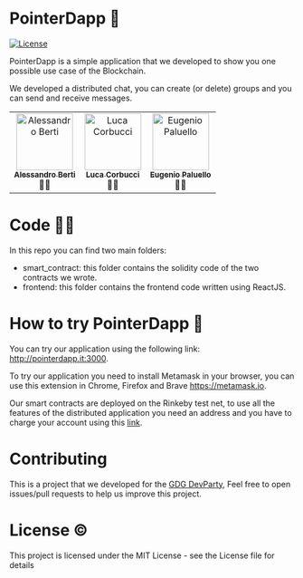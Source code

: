 # PointerDapp 💬

[![License](https://img.shields.io/badge/license-MIT%20License-brightgreen.svg)](https://opensource.org/licenses/MIT)

PointerDapp is a simple application that we developed to show you one possible use case of the Blockchain.

We developed a distributed chat, you can create (or delete) groups and you can send and receive messages.

<!-- ALL-CONTRIBUTORS-LIST:START -->
<!-- prettier-ignore-start -->
<!-- markdownlint-disable -->
<table>
  <tr>
    <td align="center"><a href="https:a//github.com/Brotherhood94"><img src="https://avatars1.githubusercontent.com/u/24278256?s=460&u=4d5cd3b6125436e39d1a543c7b1d632960b70f3e&v=4" width="100px;" alt="Alessandro Berti"/><br /><sub><b>Alessandro Berti</b></sub></a><br /><a  title="Developer">👨‍💻</a></td>
    <td align="center"><a href="https://github.com/lucacorbucci"><img src="https://avatars0.githubusercontent.com/u/2198490?s=460&u=e2a9f6ee366490f639d9e9e96fb62e5eee39c69e&v=4" width="100px;" alt="Luca Corbucci"/><br /><sub><b>Luca Corbucci</b></sub></a><br /><a title="Developer">👨‍💻</a></td>
    <td align="center"><a href="https://github.com/eugypalu"><img src="https://avatars2.githubusercontent.com/u/10235567?s=460&u=3b0ab03757c580842375f861d93efc136bd38741&v=4" width="100px;" alt="Eugenio Paluello"/><br /><sub><b>Eugenio Paluello</b></sub></a><br /><a  title="Developer">👨‍💻</a></td>

  </tr>
</table>

<!-- markdownlint-enable -->
<!-- prettier-ignore-end -->
<!-- ALL-CONTRIBUTORS-LIST:END -->

# Code 👩‍💻

In this repo you can find two main folders:

- smart_contract: this folder contains the solidity code of the two contracts we wrote. 
- frontend: this folder contains the frontend code written using ReactJS. 

# How to try PointerDapp 🚀

You can try our application using the following link: http://pointerdapp.it:3000.

To try our application you need to install Metamask in your browser, you can use this extension in Chrome, Firefox and Brave https://metamask.io.

Our smart contracts are deployed on the Rinkeby test net, to use all the features of the distributed application you need an address and you have to charge your account using this [link](htps://faucet.rinkeby.io/).

# Contributing

This is a project that we developed for the [GDG DevParty](https://www.gdgdevparty.it), Feel free to open issues/pull requests to help us improve this project. 

# License ©️

This project is licensed under the MIT License - see the License file for details
